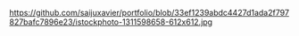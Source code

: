 https://github.com/saijuxavier/portfolio/blob/33ef1239abdc4427d1ada2f797827bafc7896e23/istockphoto-1311598658-612x612.jpg



